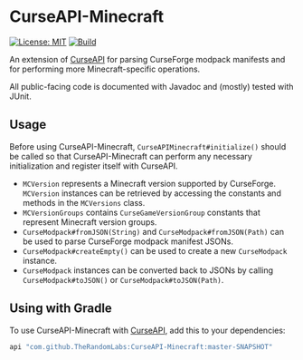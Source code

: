 # CurseAPI-Minecraft

[![License: MIT](https://img.shields.io/badge/License-MIT-yellow.svg)](https://opensource.org/licenses/MIT)
[![Build](https://jitci.com/gh/TheRandomLabs/CurseAPI-Minecraft/svg)](https://jitci.com/gh/TheRandomLabs/CurseAPI-Minecraft)

An extension of [CurseAPI](https://github.com/TheRandomLabs/CurseAPI) for parsing CurseForge
modpack manifests and for performing more Minecraft-specific operations.

All public-facing code is documented with Javadoc and (mostly) tested with JUnit.

## Usage

Before using CurseAPI-Minecraft, `CurseAPIMinecraft#initialize()` should be called so that
CurseAPI-Minecraft can perform any necessary initialization and register itself with CurseAPI.

* `MCVersion` represents a Minecraft version supported by CurseForge.
`MCVersion` instances can be retrieved by accessing the constants and methods in the
`MCVersions` class.
* `MCVersionGroups` contains `CurseGameVersionGroup` constants that represent Minecraft version
groups.
* `CurseModpack#fromJSON(String)` and `CurseModpack#fromJSON(Path)` can be used to parse CurseForge
modpack manifest JSONs.
* `CurseModpack#createEmpty()` can be used to create a new `CurseModpack` instance.
* `CurseModpack` instances can be converted back to JSONs by calling `CurseModpack#toJSON()` or
`CurseModpack#toJSON(Path)`.

## Using with Gradle

To use CurseAPI-Minecraft with
[CurseAPI](https://github.com/TheRandomLabs/CurseAPI#using-with-gradle),
add this to your dependencies:

```groovy
api "com.github.TheRandomLabs:CurseAPI-Minecraft:master-SNAPSHOT"
```
